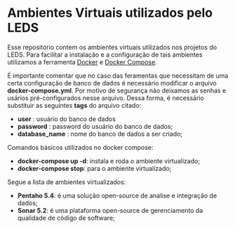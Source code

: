 # Ambientes Virtuais utilizados pelo LEDS
Esse repositório contem os ambientes virtuais utilizados nos projetos do LEDS. Para facilitar a instalação e a configuração de tais ambientes utilizamos a ferramenta [Docker](https://www.docker.com/) e [Docker Compose](https://www.docker.com/docker-compose).

 É importante comentar que no caso das feramentas que necessitam de uma certa configuração de banco de dados é necessário modificar o arquivo __docker-compose.yml__. Por motivo de segurança não deixamos as senhas e usários pré-configurados nesse arquivo. Dessa forma, é necessário substituir as seguintes __tags__ do arquivo citado:

 * __user__ : usuário do banco de dados
 * __password__ : password do usuário do banco de dados;
 * __database_name__ : nome do banco de dados a ser criado;

Comandos básicos utilizados no docker compose: 
* __docker-compose up -d__: instala e roda o ambiente virtualizado;
* __docker-compose stop__: para o ambiente virtualizado;

Segue a lista de ambientes virtualizados:
* __Pentaho 5.4__: é uma solução open-source de analise e integração de dados;
* __Sonar 5.2__: é uma plataforma open-source de gerenciamento da qualidade de código de software;
